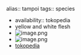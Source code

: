 alias:: tampoi
tags:: species

- availability:: tokopedia
- yellow and white flesh
- ![image.png](https://peach-geographical-bat-397.mypinata.cloud/ipfs/QmNQKzhqfFmybEcCSYMeBef414c4PVcvmCks2h74dGe9WZ)
- ![image.png](https://peach-geographical-bat-397.mypinata.cloud/ipfs/QmayZXLGFUjJB3xCuu9Cb669enV58uqDq5dGVyWMWjmurJ)
- [tokopedia](https://www.tokopedia.com/xixiestore/pilih-langka-bibit-buah-kapul-tampoi-non-cod?extParam=ivf%3Dfalse%26src%3Dsearch)